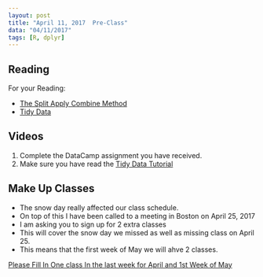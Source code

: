 ```yaml
---
layout: post
title: "April 11, 2017  Pre-Class"
data: "04/11/2017"
tags: [R, dplyr]
---
```

  
## Reading

For your Reading:

- [The Split Apply Combine Method](https://www.jstatsoft.org/article/view/v040i01)
- [Tidy Data](http://statseducation.com/Introduction-to-R/modules/tidy%20data/tidy-data/)

## Videos

1. Complete the DataCamp assignment you have received. 
2. Make sure you have read the [Tidy Data Tutorial](http://statseducation.com/Introduction-to-R/modules/tidy%20data/tidy-data/)


## Make Up Classes

- The snow day really affected our class schedule. 
- On top of this I have been called to a meeting in Boston on April 25, 2017
- I am asking you to sign up for 2 extra classes
- This will cover the snow day we missed as well as missing class on April 25. 
- This means that the first week of May we will ahve 2 classes.


[Please Fill In One class In the last week for April and 1st Week of May](https://docs.google.com/spreadsheets/d/1x-IDRAGtXW4XN1B4EtZiiWFSV3ff8IBKyery_A3zGjE/edit#gid=0)

  
  